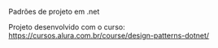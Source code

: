 Padrões de projeto em .net

Projeto desenvolvido com o curso: https://cursos.alura.com.br/course/design-patterns-dotnet/
